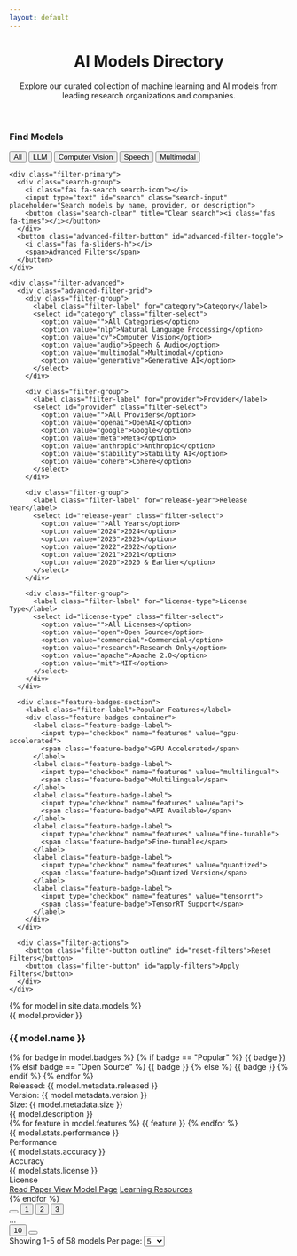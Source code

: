 ```yaml
---
layout: default
---
```


<link rel="stylesheet" href="/assets/css/models-page.css">

<div class="models-container">
  <!-- Header Section -->
  <header class="content-header">
    <h1>AI Models Directory</h1>
    <div class="header-accent"></div>
    <p class="description">Explore our curated collection of machine learning and AI models from leading research organizations and companies.</p>
  </header>

  <!-- Filter Section - Redesigned to be cleaner and more polished -->
  <section class="filter-section">
    <div class="filter-header">
      <h3>Find Models</h3>
      <div class="quick-filter-buttons">
        <button class="quick-filter-badge active">All</button>
        <button class="quick-filter-badge">LLM</button>
        <button class="quick-filter-badge">Computer Vision</button>
        <button class="quick-filter-badge">Speech</button>
        <button class="quick-filter-badge">Multimodal</button>
      </div>
    </div>

    <div class="filter-primary">
      <div class="search-group">
        <i class="fas fa-search search-icon"></i>
        <input type="text" id="search" class="search-input" placeholder="Search models by name, provider, or description">
        <button class="search-clear" title="Clear search"><i class="fas fa-times"></i></button>
      </div>
      <button class="advanced-filter-button" id="advanced-filter-toggle">
        <i class="fas fa-sliders-h"></i>
        <span>Advanced Filters</span>
      </button>
    </div>

    <div class="filter-advanced">
      <div class="advanced-filter-grid">
        <div class="filter-group">
          <label class="filter-label" for="category">Category</label>
          <select id="category" class="filter-select">
            <option value="">All Categories</option>
            <option value="nlp">Natural Language Processing</option>
            <option value="cv">Computer Vision</option>
            <option value="audio">Speech & Audio</option>
            <option value="multimodal">Multimodal</option>
            <option value="generative">Generative AI</option>
          </select>
        </div>

        <div class="filter-group">
          <label class="filter-label" for="provider">Provider</label>
          <select id="provider" class="filter-select">
            <option value="">All Providers</option>
            <option value="openai">OpenAI</option>
            <option value="google">Google</option>
            <option value="meta">Meta</option>
            <option value="anthropic">Anthropic</option>
            <option value="stability">Stability AI</option>
            <option value="cohere">Cohere</option>
          </select>
        </div>

        <div class="filter-group">
          <label class="filter-label" for="release-year">Release Year</label>
          <select id="release-year" class="filter-select">
            <option value="">All Years</option>
            <option value="2024">2024</option>
            <option value="2023">2023</option>
            <option value="2022">2022</option>
            <option value="2021">2021</option>
            <option value="2020">2020 & Earlier</option>
          </select>
        </div>

        <div class="filter-group">
          <label class="filter-label" for="license-type">License Type</label>
          <select id="license-type" class="filter-select">
            <option value="">All Licenses</option>
            <option value="open">Open Source</option>
            <option value="commercial">Commercial</option>
            <option value="research">Research Only</option>
            <option value="apache">Apache 2.0</option>
            <option value="mit">MIT</option>
          </select>
        </div>
      </div>

      <div class="feature-badges-section">
        <label class="filter-label">Popular Features</label>
        <div class="feature-badges-container">
          <label class="feature-badge-label">
            <input type="checkbox" name="features" value="gpu-accelerated">
            <span class="feature-badge">GPU Accelerated</span>
          </label>
          <label class="feature-badge-label">
            <input type="checkbox" name="features" value="multilingual">
            <span class="feature-badge">Multilingual</span>
          </label>
          <label class="feature-badge-label">
            <input type="checkbox" name="features" value="api">
            <span class="feature-badge">API Available</span>
          </label>
          <label class="feature-badge-label">
            <input type="checkbox" name="features" value="fine-tunable">
            <span class="feature-badge">Fine-tunable</span>
          </label>
          <label class="feature-badge-label">
            <input type="checkbox" name="features" value="quantized">
            <span class="feature-badge">Quantized Version</span>
          </label>
          <label class="feature-badge-label">
            <input type="checkbox" name="features" value="tensorrt">
            <span class="feature-badge">TensorRT Support</span>
          </label>
        </div>
      </div>

      <div class="filter-actions">
        <button class="filter-button outline" id="reset-filters">Reset Filters</button>
        <button class="filter-button" id="apply-filters">Apply Filters</button>
      </div>
    </div>

  </section>

  <!-- Models List -->
  <div class="models-list">
    {% for model in site.data.models %}
      <div class="model-card">
        <div class="model-logo-container">
          <div class="card-image {{ model.providerClass }}">
            <div class="card-image-icon"></div>
          </div>
          <div class="model-provider">{{ model.provider }}</div>
        </div>
        <div class="model-content">
          <div class="model-header">
            <div class="model-title-area">
              <h3 class="model-name">{{ model.name }}</h3>
              <div class="model-badges">
                {% for badge in model.badges %}
                  {% if badge == "Popular" %}
                    <span class="model-badge popular">{{ badge }}</span>
                  {% elsif badge == "Open Source" %}
                    <span class="model-badge open-source">{{ badge }}</span>
                  {% else %}
                    <span class="model-badge ai-type">{{ badge }}</span>
                  {% endif %}
                {% endfor %}
              </div>
            </div>
            <div class="model-metadata">
              <div class="metadata-item">
                <i class="fas fa-calendar-alt"></i>
                <span>Released: {{ model.metadata.released }}</span>
              </div>
              <div class="metadata-item">
                <i class="fas fa-code-branch"></i>
                <span>Version: {{ model.metadata.version }}</span>
              </div>
              <div class="metadata-item">
                <i class="fas fa-layer-group"></i>
                <span>Size: {{ model.metadata.size }}</span>
              </div>
            </div>
          </div>
          <div class="model-description">
            {{ model.description }}
          </div>
          <div class="model-features">
            {% for feature in model.features %}
              <span class="feature-tag">{{ feature }}</span>
            {% endfor %}
          </div>
          <div class="model-stats">
            <div class="stat-box">
              <div class="stat-value">{{ model.stats.performance }}</div>
              <div class="stat-label">Performance</div>
            </div>
            <div class="stat-box">
              <div class="stat-value">{{ model.stats.accuracy }}</div>
              <div class="stat-label">Accuracy</div>
            </div>
            <div class="stat-box">
              <div class="stat-value">{{ model.stats.license }}</div>
              <div class="stat-label">License</div>
            </div>
          </div>
          <div class="model-actions">
            <a href="#" class="model-link tertiary">
              <i class="fas fa-file-alt"></i>
              <span>Read Paper</span>
            </a>
            <a href="#" class="model-link primary">View Model Page</a>
            <a href="#" class="model-link secondary">Learning Resources</a>
          </div>
        </div>
      </div>
    {% endfor %}
  </div>

  <!-- Pagination Controls -->
  <div class="models-controls">
    <div class="pagination">
      <button class="page-button" title="Previous page">
        <i class="fas fa-chevron-left"></i>
      </button>
      <button class="page-button active">1</button>
      <button class="page-button">2</button>
      <button class="page-button">3</button>
      <div class="page-ellipsis">...</div>
      <button class="page-button">10</button>
      <button class="page-button" title="Next page">
        <i class="fas fa-chevron-right"></i>
      </button>
    </div>
    <div class="per-page-controls">
      <span class="page-info">Showing 1-5 of 58 models</span>
      <label class="per-page-label" for="per-page">Per page:</label>
      <select id="per-page" class="per-page-select">
        <option value="5">5</option>
        <option value="10">10</option>
        <option value="20">20</option>
        <option value="50">50</option>
      </select>
    </div>
  </div>
</div>

<script src="/assets/js/models-page.js"></script>
